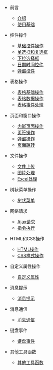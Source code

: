 * 前言

	* [介绍](/)
	* [使用基础](/使用基础.md)

* 控件操作
	
	* [基础控件操作](/控件操作/基础控件操作.md)
	* [单选框和复选框](/控件操作/单选框和复选框.md)
	* [下拉选择框](/控件操作/下拉选择框.md)
	* [日期时间控件](/控件操作/日期时间控件.md)
	* [弹窗控件](/控件操作/弹窗控件.md)

* 表格操作
	
	* [表格基础操作](/表格操作/表格基础操作.md)
	* [表格数据操作](/表格操作/表格数据操作.md)
	* [表格事件处理](/表格操作/表格事件处理.md)

* 页面和窗口操作
	
	* [内嵌页面操作](/页面和窗口操作/内嵌页面操作.md)
	* [页签操作](/页面和窗口操作/页签操作.md)
	* [弹窗操作](/页面和窗口操作/弹窗操作.md)
	* [页面跳转](/页面和窗口操作/页面跳转.md)

* 文件操作
	
	* [文件上传](/文件操作/文件上传.md)
	* [图片处理](/文件操作/图片处理.md)
	* [Excel处理](/文件操作/Excel处理.md)

* 树状菜单操作
	
	* [树状菜单](/树状菜单操作/树状菜单.md)

* 网络请求
	
	* [Ajax请求](/网络请求/Ajax请求.md)
	* [指令执行](/网络请求/指令执行.md)

* HTML和CSS操作
	
	* [HTML操作](/HTML和CSS操作/HTML操作.md)
	* [CSS样式操作](/HTML和CSS操作/CSS样式操作.md)

* 自定义属性操作
	
	* [自定义属性](/自定义属性操作/自定义属性.md)

* 消息提示
	
	* [消息提示](/消息提示/消息提示.md)

* 消息通信
	
	* [消息通信](/消息通信/消息通信.md)

* 键盘事件
	
	* [键盘事件](/键盘事件/键盘事件.md)

* 其他工具函数
	
	* [其他工具函数](/其他工具函数/其他工具函数.md)